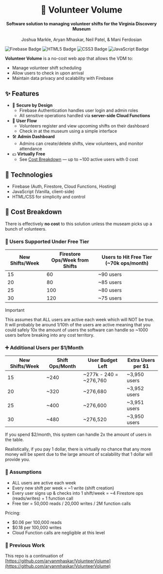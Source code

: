 <div align="center">
  <h1>🙋 Volunteer Volume</h1>
  <h4>Software solution to managing volunteer shifts for the Virginia Discovery Museum</h4>
  <p>Joshua Markle, Aryan Mhaskar, Neil Patel, & Mani Ferdosian</p>
</div>

<div>
  <img src="https://img.shields.io/badge/-Firebase-%23DD2C00?style=flat-square&logo=firebase&labelColor=%23DD2C00" alt="Firebase Badge">
  <img src="https://img.shields.io/badge/HTML5-E34F26?logo=html5&logoColor=fff&style=flat-square" alt="HTML5 Badge">
  <img src="https://img.shields.io/badge/CSS3-1572B6?logo=css3&logoColor=fff&style=flat-square" alt="CSS3 Badge">
  <img src="https://img.shields.io/badge/JavaScript-F7DF1E?logo=javascript&logoColor=000&style=flat-square" alt="JavaScript Badge">
</div>

**Volunteer Volume** is a no-cost web app that allows the VDM to:
- Manage volunteer shift scheduling
- Allow users to check in upon arrival
- Maintain data privacy and scalability with Firebase

## ✨ Features

- 🔐 **Secure by Design**
  - Firebase Authentication handles user login and admin roles
  - All sensitive operations handled via **server-side Cloud Functions**
- 📆 **User Flow**
  - Volunteers register and view upcoming shifts on their dashboard
  - Check in at the museum using a simple interface
- 🛠️ **Admin Dashboard**
  - Admins can create/delete shifts, view volunteers, and monitor attendance
- 💵 **Virtually Free**
  - See [Cost Breakdown](#-cost-breakdown) — up to ~100 active users with 0 cost

## 📁 Technologies

- Firebase (Auth, Firestore, Cloud Functions, Hosting)
- JavaScript (Vanilla, client-side)
- HTML/CSS for simplicity and control

## 💸 Cost Breakdown

There is effectively **no cost** to this solution unless the museam picks up a bunch of volunteers.

### 🔢 Users Supported Under Free Tier
| New Shifts/Week | Firestore Ops/Week from Shifts | Users to Hit Free Tier (~70k ops/month) |
|---|---|---|
| 15 | 60 | ~90 users |
| 20 | 80 | ~85 users |
| 25 | 100 | ~80 users |
| 30 | 120 | ~75 users |

>[!IMPORTANT]
> This assumes that ALL users are active each week which will NOT be true. It will probably be around 1/10th of the users are active meaning that you could safely 10x the amount of users the software can handle so ~1000 users before breaking into any cost territory.

### ➕ Additional Users per $1/Month
| New Shifts/Week | Shift Ops/Month | User Budget Left | Extra Users per $1 |
|---|---|---|---|
| 15 | ~240 | ~277k - 240 = ~276,760 | ~3,950 users |
| 20 | ~320 | ~276,680 | ~3,952 users |
| 25 | ~400 | ~276,600 | ~3,951 users |
| 30 | ~480 | ~276,520 | ~3,950 users |

If you spend $2/month, this system can handle 2x the amount of users in the table.

Realistically, if you pay 1 dollar, there is virtually no chance that any more money will be spent due to the large amount of scalability that 1 dollar will provide you.

### 🧮 Assumptions
- ALL users are active each week
- Every new shift per week = ~1 write (shift creation)
- Every user signs up & checks into 1 shift/week = ~4 Firestore ops (reads/writes) + 1 function call
- Free tier = 50,000 reads / 20,000 writes / 2M function calls

Pricing:
- $0.06 per 100,000 reads
- $0.18 per 100,000 writes
- Cloud Function calls are negligible at this level

### 👷 Previous Work

This repo is a continuation of [https://github.com/aryanmhaskar/VolunteerVolume](https://github.com/aryanmhaskar/VolunteerVolume)
